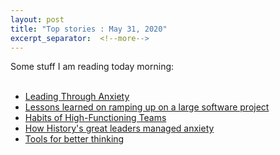 ```yaml
---
layout: post
title: "Top stories : May 31, 2020" 
excerpt_separator:  <!--more-->
---
```

<div>Some stuff I am reading today morning:</div>
<br>
<ul>
<li><a href="https://hbr.org/cover-story/2020/05/leading-through-anxiety">Leading Through Anxiety</a></li>
  <li><a href="https://deniseyu.io/2020/05/22/ramping-up-on-large-software-projects.html">Lessons learned on ramping up on a large software project</a></li>
  <li><a href="https://deniseyu.io/2020/05/23/habits-of-high-performing-teams.html">Habits of High-Functioning Teams</a></li>
  <li><a href="https://hbr.org/2020/05/how-historys-great-leaders-managed-anxiety">How History's great leaders managed anxiety
</a></li>
<li><a href="https://untools.co/">Tools for better thinking
</a></li>
</ul>